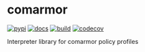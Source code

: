 # comarmor

[![pypi](https://img.shields.io/pypi/v/comarmor.svg?branch=master)](https://pypi.python.org/pypi/comarmor/)
[![docs](https://readthedocs.org/projects/comarmor/badge/?version=latest)](https://readthedocs.org/projects/comarmor)
[![build](https://travis-ci.org/comarmor/comarmor.svg?branch=master)](https://travis-ci.org/comarmor/comarmor)
[![codecov](https://codecov.io/github/comarmor/comarmor/coverage.svg?branch=master)](https://codecov.io/github/comarmor/comarmor?branch=master)

Interpreter library for comarmor policy profiles
